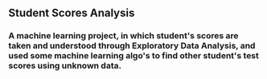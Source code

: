 ## Student Scores Analysis
### A machine learning project, in which student's scores are taken and understood through Exploratory Data Analysis, and used some machine learning algo's to find other student's test scores using unknown data. 
